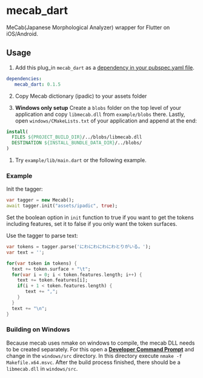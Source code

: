 # mecab_dart

MeCab(Japanese Morphological Analyzer) wrapper for Flutter on iOS/Android.

## Usage

1. Add this plug_in `mecab_dart` as a [dependency in your pubspec.yaml file](https://flutter.io/platform-plugins/).
```yaml
dependencies:   
   mecab_dart: 0.1.5
```

2. Copy Mecab dictionary (ipadic) to your assets folder

3. **Windows only setup**
Create a `blobs` folder on the top level of your application and copy `libmecab.dll` from `example/blobs` there.
Lastly, open `windows/CMakeLists.txt` of your application and append at the end:

``` CMake
install(
  FILES ${PROJECT_BUILD_DIR}/../blobs/libmecab.dll 
  DESTINATION ${INSTALL_BUNDLE_DATA_DIR}/../blobs/
)
```

1. Try `example/lib/main.dart` or the following example.

### Example

Init the tagger:

```dart
var tagger = new Mecab();
await tagger.init("assets/ipadic", true);
```

Set the boolean option in `init` function to true if you want to get the tokens including features,
set it to false if you only want the token surfaces.

Use the tagger to parse text:

```dart
var tokens = tagger.parse('にわにわにわにわとりがいる。');
var text = '';

for(var token in tokens) {
  text += token.surface + "\t";
  for(var i = 0; i < token.features.length; i++) {
    text += token.features[i];
    if(i + 1 < token.features.length) {
       text += ",";
    }
  }
  text += "\n";
}
```

### Building on Windows

Because mecab uses nmake on windows to compile, the mecab DLL needs to be created separately.
For this open a [**Developer Command Prompt**](https://learn.microsoft.com/en-us/visualstudio/ide/reference/command-prompt-powershell?view=vs-2022) and change in the `windows/src` directory.
In this directory execute `nmake -f  Makefile.x64.msvc`.
After the build process finished, there should be a `libmecab.dll` in `windows/src`.
